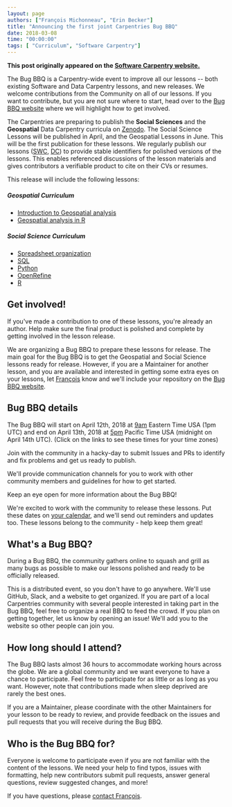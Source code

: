 ```yaml
---
layout: page
authors: ["François Michonneau", "Erin Becker"]
title: "Announcing the first joint Carpentries Bug BBQ"
date: 2018-03-08
time: "00:00:00"
tags: [ "Curriculum", "Software Carpentry"]
---
```


<p><b>This post originally appeared on the <a href="https://software-carpentry.org/">Software Carpentry website.</a></b></p>

The Bug BBQ is a Carpentry-wide event to improve all our lessons -- both existing Software and Data Carpentry lessons, and new releases. We welcome contributions from the Community on all of our lessons. If you want to contribute, but you are not sure where to start, head over to the  [Bug BBQ website](https://carpentries.github.io/2018-04-bug-bbq) where we will highlight how to get involved.

The Carpentries are preparing to publish the **Social Sciences** and the **Geospatial** Data Carpentry curricula on [Zenodo](https://zenodo.org/). The Social Science Lessons will be published in April, and the Geospatial Lessons in June. This will be the first 
publication for these lessons. We regularly publish our lessons ([SWC](https://zenodo.org/communities/swcarpentry/), [DC](https://zenodo.org/communities/datacarpentry/)) 
to provide stable identifiers for polished versions of
the lessons. This enables referenced discussions of the lesson materials and gives contributors a verifiable product to cite on their CVs 
or resumes.

This release will include the following lessons:

##### Geospatial Curriculum

* [Introduction to Geospatial analysis](https://github.com/datacarpentry/r-spatial-data-management-intro)
* [Geospatial analysis in R](https://github.com/datacarpentry/R-spatial-raster-vector-lesson)

##### Social Science Curriculum

* [Spreadsheet organization](https://github.com/datacarpentry/spreadsheets-socialsci)
* [SQL](https://github.com/datacarpentry/sql-socialsci)
* [Python](https://github.com/datacarpentry/python-socialsci)
* [OpenRefine](https://github.com/datacarpentry/openrefine-socialsci)
* [R](https://github.com/datacarpentry/r-socialsci)


## Get involved!

If you've made a contribution to one of these lessons, you're already an author. Help make sure the final product is polished and complete by getting involved in the lesson release.

We are organizing a Bug BBQ to prepare these lessons for release. The main goal for the Bug BBQ is to get the Geospatial and Social Science lessons ready for release. However, if you are a Maintainer for another lesson, and you are available and interested in getting some extra eyes on your lessons, let [François](mailto:francois@carpentries.org) know and we'll include your repository on the [Bug BBQ website](https://carpentries.github.io/2018-04-bug-bbq/index.html).


## Bug BBQ details

The Bug BBQ will start on April 12th, 2018 at [9am](https://www.timeanddate.com/worldclock/fixedtime.html?msg=Spring+2018+Carpentries+Bug+BBQ+--+Start&iso=20180412T13) Eastern Time USA (1pm UTC) and end on April 13th, 2018 at [5pm](https://www.timeanddate.com/worldclock/fixedtime.html?msg=Spring+2018+Carpentries+Bug+BBQ+--+End&iso=20180414T00) Pacific Time USA (midnight on April 14th UTC). (Click on the links to see these times for your time zones)

Join with the community in a hacky-day to submit Issues and PRs to identify and fix problems and get us ready to publish. 

We'll provide communication channels for you to work with other community members and guidelines for how to get started. 

Keep an eye open for more information about the Bug BBQ!

We're excited to work with the community to release these lessons. Put these dates on [your calendar](https://calendar.google.com/event?action=TEMPLATE&tmeid=MG8zMTA0cmdiN2twN2FlOGJiZGFrNDZrY2ogZnJhbmNvaXMubWljaG9ubmVhdUBt&tmsrc=francois.michonneau%40gmail.com), and we'll send out reminders and updates too. These lessons belong to the community - help keep them great!


## What's a Bug BBQ?

During a Bug BBQ, the community gathers online to squash and grill as many bugs as possible to make our lessons polished and ready to be officially released.

This is a distributed event, so you don't have to go anywhere. We'll use GitHub, Slack, and a website to get organized. If you are part of a local Carpentries community with several people interested in taking part in the Bug BBQ, feel free to organize a real BBQ to feed the crowd. If you plan on getting together, let us know by opening an issue! We'll add you to the website so other people can join you.

## How long should I attend?

The Bug BBQ lasts almost 36 hours to accommodate working hours across the globe. We are a global community and we want everyone to have a chance to participate. Feel free to participate for as little or as long as you want. However, note that contributions made when sleep deprived are rarely the best ones.

If you are a Maintainer, please coordinate with the other Maintainers for your lesson to be ready to review, and provide feedback on the issues and pull requests that you will receive during the Bug BBQ.

## Who is the Bug BBQ for?

Everyone is welcome to participate even if you are not familiar with the content of the lessons. We need your help to find typos, issues with formatting, help new contributors submit pull requests, answer general questions, review suggested changes, and more!


If you have questions, please [contact François](mailto:francois@carpentries.org). 
